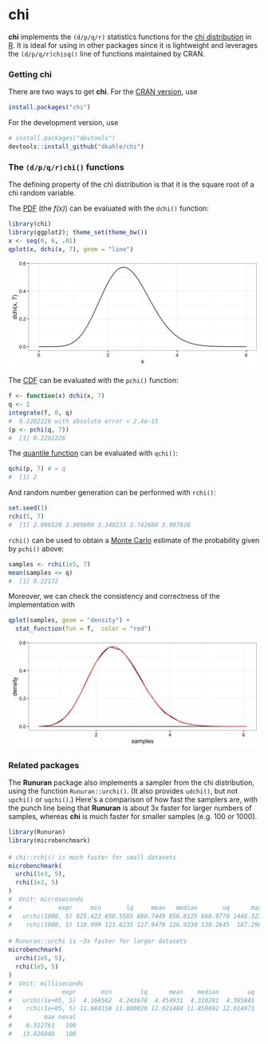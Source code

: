 <!-- README.md is generated from README.Rmd. Please edit that file -->
**chi**
=======

**chi** implements the `(d/p/q/r)` statistics functions for the [chi distribution](https://en.wikipedia.org/wiki/Chi_distribution) in [R](http://cran.r-project.org). It is ideal for using in other packages since it is lightweight and leverages the `(d/p/q/r)chisq()` line of functions maintained by CRAN.

### Getting **chi**

There are two ways to get **chi**. For the [CRAN version](https://cran.r-project.org/package=chi), use

``` r
install.packages("chi")
```

For the development version, use

``` r
# install.packages("devtools")
devtools::install_github("dkahle/chi")
```

### The `(d/p/q/r)chi()` functions

The defining property of the chi distribution is that it is the square root of a chi random variable.

The [PDF](https://en.wikipedia.org/wiki/Probability_density_function) (the *f(x)*) can be evaluated with the `dchi()` function:

``` r
library(chi)
library(ggplot2); theme_set(theme_bw())
x <- seq(0, 6, .01)
qplot(x, dchi(x, 7), geom = "line")
```

![](figures/README-unnamed-chunk-4-1.png)

The [CDF](https://en.wikipedia.org/wiki/Cumulative_distribution_function) can be evaluated with the `pchi()` function:

``` r
f <- function(x) dchi(x, 7)
q <- 2
integrate(f, 0, q)
#  0.2202226 with absolute error < 2.4e-15
(p <- pchi(q, 7))
#  [1] 0.2202226
```

The [quantile function](https://en.wikipedia.org/wiki/Quantile_function) can be evaluated with `qchi()`:

``` r
qchi(p, 7) # = q
#  [1] 2
```

And random number generation can be performed with `rchi()`:

``` r
set.seed(1)
rchi(5, 7)
#  [1] 2.006520 3.389800 3.349233 2.742686 3.907928
```

`rchi()` can be used to obtain a [Monte Carlo](https://en.wikipedia.org/wiki/Monte_Carlo_method) estimate of the probability given by `pchi()` above:

``` r
samples <- rchi(1e5, 7)
mean(samples <= q)
#  [1] 0.22172
```

Moreover, we can check the consistency and correctness of the implementation with

``` r
qplot(samples, geom = "density") + 
  stat_function(fun = f,  color = "red")
```

![](figures/README-unnamed-chunk-9-1.png)

### Related packages

The **Runuran** package also implements a sampler from the chi distribution, using the function `Runuran::urchi()`. (It also provides `udchi()`, but not `upchi()` or `uqchi()`.) Here's a comparison of how fast the samplers are, with the punch line being that **Runuran** is about 3x faster for larger numbers of samples, whereas **chi** is much faster for smaller samples (e.g. 100 or 1000).

``` r
library(Runuran)
library(microbenchmark)

# chi::rchi() is much faster for small datasets
microbenchmark(
  urchi(1e3, 5),
  rchi(1e3, 5)
)
#  Unit: microseconds
#             expr     min       lq     mean   median       uq      max neval
#   urchi(1000, 5) 825.422 850.5585 880.7449 856.8125 868.9770 1448.327   100
#    rchi(1000, 5) 110.999 123.6235 127.9479 126.9330 130.2645  187.298   100

# Runuran::urchi is ~3x faster for larger datasets
microbenchmark(
  urchi(1e5, 5),
  rchi(1e5, 5)
)
#  Unit: milliseconds
#              expr       min        lq      mean    median        uq
#   urchi(1e+05, 5)  4.166562  4.243678  4.454931  4.310281  4.395841
#    rchi(1e+05, 5) 11.684158 11.800020 12.021484 11.859692 12.014971
#         max neval
#    6.312761   100
#   13.826048   100
```
